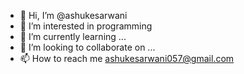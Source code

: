 - 👋 Hi, I’m @ashukesarwani
- 👀 I’m interested in programming
- 🌱 I’m currently learning ...
- 💞️ I’m looking to collaborate on ...
- 📫 How to reach me ashukesarwani057@gmail.com

<!---
ashukesarwani/ashukesarwani is a ✨ special ✨ repository because its `README.md` (this file) appears on your GitHub profile.
You can click the Preview link to take a look at your changes.
--->
